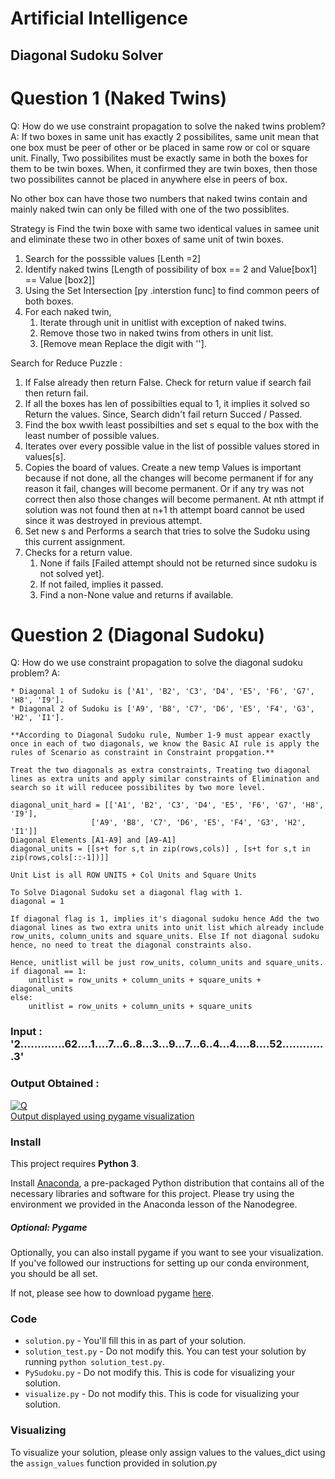 # Artificial Intelligence
## Diagonal Sudoku Solver

# Question 1 (Naked Twins)
Q: How do we use constraint propagation to solve the naked twins problem?
A: If two boxes in same unit has exactly 2 possibilites, same unit mean that one box must be peer of other or be placed in same row or col or square unit. Finally, Two possibilites must be exactly same in both the boxes for them to be twin boxes. When, it confirmed they are twin boxes, then those two possibilites cannot be placed in anywhere else in peers of box.

No other box can have those two numbers that naked twins contain and mainly naked twin can only be filled with one of the two possiblites.

Strategy is Find the twin boxe with same two identical values in samee unit and eliminate these two in other boxes of same unit of twin boxes.

 1. Search for the posssible values [Lenth =2]
 2. Identify naked twins [Length of possibility of box == 2 and Value[box1] == Value [box2]]
 3. Using the Set Intersection [py .interstion func] to find common peers of both boxes.
 4. For each naked twin,
    1. Iterate through unit in unitlist with exception of naked twins.
    2. Remove those two in naked twins from others in unit list.
    3. [Remove mean Replace the digit with ''].

Search for Reduce Puzzle :

 1. If False already then return False. Check for return value if search fail then return fail.
 2. If all the boxes has len of possibilties equal to 1, it implies it solved so Return the values.
		Since, Search didn't fail return Succed / Passed.
 3. Find the box wwith least possibilties and set s equal to the box with the least number of possible values.
 4. Iterates over every possible value in the list of possible values stored in values[s].
 5. Copies the board of values. Create a new temp Values is important because if not done, all the changes will become permanent if for any  reason it fail, changes will become permanent.
 Or if any try was not correct then also those changes will become permanent. At nth attmpt if solution was not found then at n+1 th attempt board cannot be used since it was destroyed in previous attempt.
 6. Set new s and Performs a search that tries to solve the Sudoku using this current assignment.
 7. Checks for a return value.
    1. None if fails [Failed attempt should not be returned since sudoku is not solved yet].
    2. If not failed, implies it passed.
    3. Find a non-None value and returns if available.

# Question 2 (Diagonal Sudoku)
Q: How do we use constraint propagation to solve the diagonal sudoku problem?
A:

	* Diagonal 1 of Sudoku is ['A1', 'B2', 'C3', 'D4', 'E5', 'F6', 'G7', 'H8', 'I9'].
	* Diagonal 2 of Sudoku is ['A9', 'B8', 'C7', 'D6', 'E5', 'F4', 'G3', 'H2', 'I1'].

    **According to Diagonal Sudoku rule, Number 1-9 must appear exactly once in each of two diagonals, we know the Basic AI rule is apply the rules of Scenario as constraint in Constraint propgation.**

	Treat the two diagonals as extra constraints, Treating two diagonal lines as extra units and apply similar constraints of Elimination and search so it will reducee possibilites by two more level.

	diagonal_unit_hard = [['A1', 'B2', 'C3', 'D4', 'E5', 'F6', 'G7', 'H8', 'I9'],
                      ['A9', 'B8', 'C7', 'D6', 'E5', 'F4', 'G3', 'H2', 'I1']]
	Diagonal Elements [A1-A9] and [A9-A1]
	diagonal_units = [[s+t for s,t in zip(rows,cols)] , [s+t for s,t in zip(rows,cols[::-1])]]

    Unit List is all ROW UNITS + Col Units and Square Units

    To Solve Diagonal Sudoku set a diagonal flag with 1.
    diagonal = 1

    If diagonal flag is 1, implies it's diagonal sudoku hence Add the two diagonal lines as two extra units into unit list which already include row_units, column_units and square_units. Else If not diagonal sudoku hence, no need to treat the diagonal constraints also.

    Hence, unitlist will be just row_units, column_units and square_units.
	if diagonal == 1:
    	unitlist = row_units + column_units + square_units + diagonal_units
	else:
    	unitlist = row_units + column_units + square_units

### Input : '2.............62....1....7...6..8...3...9...7...6..4...4....8....52.............3'

### Output Obtained :
<a href="https://ibb.co/ehC68F"><img src="https://preview.ibb.co/j6GYoF/Q.png" alt="Q" border="0"></a><br /><a target='_blank' href='http://www.pygame.org/download.shtml'>Output displayed using pygame visualization</a><br />

### Install

This project requires **Python 3**.

Install [Anaconda](https://www.continuum.io/downloads), a pre-packaged Python distribution that contains all of the necessary libraries and software for this project.
Please try using the environment we provided in the Anaconda lesson of the Nanodegree.

##### Optional: Pygame

Optionally, you can also install pygame if you want to see your visualization. If you've followed our instructions for setting up our conda environment, you should be all set.

If not, please see how to download pygame [here](http://www.pygame.org/download.shtml).

### Code

* `solution.py` - You'll fill this in as part of your solution.
* `solution_test.py` - Do not modify this. You can test your solution by running `python solution_test.py`.
* `PySudoku.py` - Do not modify this. This is code for visualizing your solution.
* `visualize.py` - Do not modify this. This is code for visualizing your solution.

### Visualizing

To visualize your solution, please only assign values to the values_dict using the ```assign_values``` function provided in solution.py
